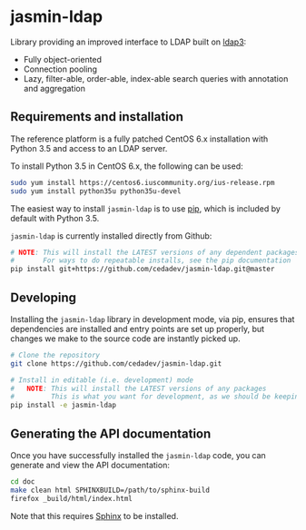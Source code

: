 # jasmin-ldap

Library providing an improved interface to LDAP built on [ldap3](https://ldap3.readthedocs.org/):

  * Fully object-oriented
  * Connection pooling
  * Lazy, filter-able, order-able, index-able search queries with annotation
    and aggregation


## Requirements and installation

The reference platform is a fully patched CentOS 6.x installation with Python 3.5
and access to an LDAP server.

To install Python 3.5 in CentOS 6.x, the following can be used:

```sh
sudo yum install https://centos6.iuscommunity.org/ius-release.rpm
sudo yum install python35u python35u-devel
```

The easiest way to install `jasmin-ldap` is to use [pip](https://pypi.python.org/pypi/pip),
which is included by default with Python 3.5.

`jasmin-ldap` is currently installed directly from Github:

```sh
# NOTE: This will install the LATEST versions of any dependent packages
#       For ways to do repeatable installs, see the pip documentation
pip install git+https://github.com/cedadev/jasmin-ldap.git@master
```


## Developing

Installing the `jasmin-ldap` library in development mode, via pip, ensures that
dependencies are installed and entry points are set up properly, but changes we
make to the source code are instantly picked up.

```sh
# Clone the repository
git clone https://github.com/cedadev/jasmin-ldap.git

# Install in editable (i.e. development) mode
#   NOTE: This will install the LATEST versions of any packages
#         This is what you want for development, as we should be keeping up to date!
pip install -e jasmin-ldap
```


## Generating the API documentation

Once you have successfully installed the `jasmin-ldap` code, you can generate
and view the API documentation:

```sh
cd doc
make clean html SPHINXBUILD=/path/to/sphinx-build
firefox _build/html/index.html
```

Note that this requires [Sphinx](http://www.sphinx-doc.org/) to be installed.

